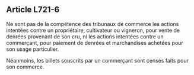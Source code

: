 Article L721-6
----
Ne sont pas de la compétence des tribunaux de commerce les actions intentées
contre un propriétaire, cultivateur ou vigneron, pour vente de denrées provenant
de son cru, ni les actions intentées contre un commerçant, pour paiement de
denrées et marchandises achetées pour son usage particulier.

Néanmoins, les billets souscrits par un commerçant sont censés faits pour son
commerce.
